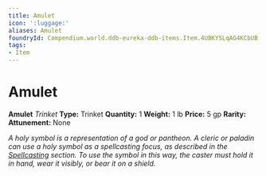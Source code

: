 ```yaml
---
title: Amulet
icon: ':luggage:'
aliases: Amulet
foundryId: Compendium.world.ddb-eureka-ddb-items.Item.4UBKYSLqAG4KCbUB
tags:
- Item
---
```


# Amulet

**Amulet**
_Trinket_
**Type:** Trinket
**Quantity:** 1
**Weight:** 1 lb
**Price:** 5 gp
**Rarity:** 
**Attunement:** None

*A holy symbol is a representation of a god or pantheon. A cleric or paladin can use a holy symbol as a spellcasting focus, as described in the <a href="https://www.dndbeyond.com/compendium/rules/basic-rules/spellcasting#MaterialM">Spellcasting</a> section. To use the symbol in this way, the caster must hold it in hand, wear it visibly, or bear it on a shield.*